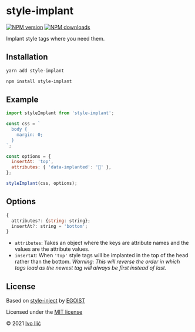 # style-implant

[![NPM version](https://img.shields.io/npm/v/style-implant.svg?style=flat)](https://npmjs.com/package/style-implant) [![NPM downloads](https://img.shields.io/npm/dm/style-implant.svg?style=flat)](https://npmjs.com/package/style-implant)

Implant style tags where you need them.

## Installation

```bash
yarn add style-implant
```

```bash
npm install style-implant
```

## Example

```javascript
import styleImplant from 'style-implant';

const css = `
  body {
    margin: 0;
  }
`;

const options = {
  insertAt: 'top',
  attributes: { 'data-implanted': '💉' },
};

styleImplant(css, options);
```

## Options

```javascript
{
  attributes?: {string: string};
  insertAt?: string = 'bottom';
}
```

- `attributes`: Takes an object where the keys are attribute names and the values are the attribute values.
- `insertAt`: When `'top'` style tags will be implanted in the top of the head rather than the bottom. _Warning: This will reverse the order in which tags load as the newest tag will always be first instead of last._

## License

Based on [style-inject](https://github.com/egoist/style-inject) by [EGOIST](https://github.com/egoist)

Licensed under the [MIT license](https://opensource.org/licenses/MIT)

&copy; 2021 [Ivo Ilić](https://github.com/ivoilic)
